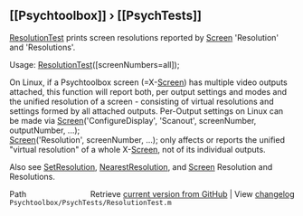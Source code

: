## [[Psychtoolbox]] &#8250; [[PsychTests]]

[ResolutionTest](ResolutionTest) prints screen resolutions reported by [Screen](Screen) 'Resolution'  
and 'Resolutions'.  
  
Usage: [ResolutionTest](ResolutionTest)([screenNumbers=all]);  
  
On Linux, if a Psychtoolbox screen (=X-[Screen](Screen)) has multiple video outputs  
attached, this function will report both, per output settings and modes and  
the unified resolution of a screen - consisting of virtual resolutions and  
settings formed by all attached outputs. Per-Output settings on Linux can  
be made via [Screen](Screen)('ConfigureDisplay', 'Scanout', screenNumber, outputNumber, ...);  
[Screen](Screen)('Resolution', screenNumber, ...); only affects or reports the unified  
"virtual resolution" of a whole X-[Screen](Screen), not of its individual outputs.  
  
Also see [SetResolution](SetResolution), [NearestResolution](NearestResolution), and [Screen](Screen) Resolution and Resolutions.  
  




<div class="code_header" style="text-align:right;">
  <span style="float:left;">Path&nbsp;&nbsp;</span> <span class="counter">Retrieve <a href=
  "https://raw.github.com/Psychtoolbox-3/Psychtoolbox-3/beta/Psychtoolbox/PsychTests/ResolutionTest.m">current version from GitHub</a> | View <a href=
  "https://github.com/Psychtoolbox-3/Psychtoolbox-3/commits/beta/Psychtoolbox/PsychTests/ResolutionTest.m">changelog</a></span>
</div>
<div class="code">
  <code>Psychtoolbox/PsychTests/ResolutionTest.m</code>
</div>

